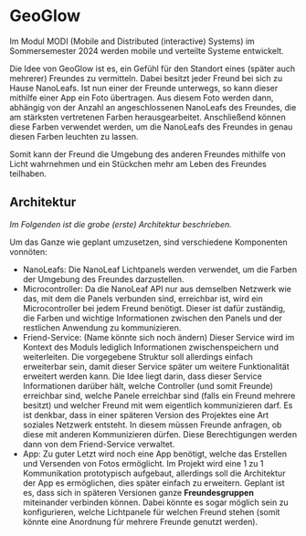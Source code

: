 # GeoGlow
Im Modul MODI (Mobile and Distributed (interactive) Systems) im Sommersemester 2024 werden mobile und verteilte Systeme entwickelt.

Die Idee von GeoGlow ist es, ein Gefühl für den Standort eines (später auch mehrerer) Freundes zu vermitteln.
Dabei besitzt jeder Freund bei sich zu Hause NanoLeafs. Ist nun einer der Freunde unterwegs, so kann dieser mithilfe einer App ein Foto übertragen. Aus diesem Foto werden dann, abhängig von der Anzahl an angeschlossenen NanoLeafs des Freundes, die am stärksten vertretenen Farben herausgearbeitet.
Anschließend können diese Farben verwendet werden, um die NanoLeafs des Freundes in genau diesen Farben leuchten zu lassen.

Somit kann der Freund die Umgebung des anderen Freundes mithilfe von Licht wahrnehmen und ein Stückchen mehr am Leben des Freundes teilhaben.

## Architektur
_Im Folgenden ist die grobe (erste) Architektur beschrieben._

Um das Ganze wie geplant umzusetzen, sind verschiedene Komponenten vonnöten:

- NanoLeafs: Die NanoLeaf Lichtpanels werden verwendet, um die Farben der Umgebung des Freundes darzustellen.
- Microcontroller: Da die NanoLeaf API nur aus demselben Netzwerk wie das, mit dem die Panels verbunden sind, erreichbar ist, wird ein Microcontroller bei jedem Freund benötigt. Dieser ist dafür zuständig, die Farben und wichtige Informationen zwischen den Panels und der restlichen Anwendung zu kommunizieren.
- Friend-Service: (Name könnte sich noch ändern) Dieser Service wird im Kontext des Moduls lediglich Informationen zwischenspeichern und weiterleiten. Die vorgegebene Struktur soll allerdings einfach erweiterbar sein, damit dieser Service später um weitere Funktionalität erweitert werden kann. Die Idee liegt darin, dass dieser Service Informationen darüber hält, welche Controller (und somit Freunde) erreichbar sind, welche Panele erreichbar sind (falls ein Freund mehrere besitzt) und welcher Freund mit wem eigentlich kommunizieren darf. Es ist denkbar, dass in einer späteren Version des Projektes eine Art soziales Netzwerk entsteht. In diesem müssen Freunde anfragen, ob diese mit anderen Kommunizieren dürfen. Diese Berechtigungen werden dann von dem Friend-Service verwaltet.
- App: Zu guter Letzt wird noch eine App benötigt, welche das Erstellen und Versenden von Fotos ermöglicht. Im Projekt wird eine 1 zu 1 Kommunikation prototypisch aufgebaut, allerdings soll die Architektur der App es ermöglichen, dies später einfach zu erweitern. Geplant ist es, dass sich in späteren Versionen ganze **Freundesgruppen** miteinander verbinden können. Dabei könnte es sogar möglich sein zu konfigurieren, welche Lichtpanele für welchen Freund stehen (somit könnte eine Anordnung für mehrere Freunde genutzt werden).
